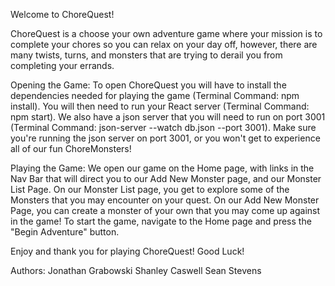 Welcome to ChoreQuest!

ChoreQuest is a choose your own adventure game where your mission is to complete your chores so you can relax on your day off, however, there are many twists, turns, and monsters that are trying to derail you from completing your errands.

Opening the Game: To open ChoreQuest you will have to install the dependencies needed for playing the game (Terminal Command: npm install). You will then need to run your React server (Terminal Command: npm start). We also have a json server that you will need to run on port 3001 (Terminal Command: json-server --watch db.json --port 3001). Make sure you're running the json server on port 3001, or you won't get to experience all of our fun ChoreMonsters!

Playing the Game: We open our game on the Home page, with links in the Nav Bar that will direct you to our Add New Monster page, and our Monster List Page. On our Monster List page, you get to explore some of the Monsters that you may encounter on your quest. On our Add New Monster Page, you can create a monster of your own that you may come up against in the game! To start the game, navigate to the Home page and press the "Begin Adventure" button.

Enjoy and thank you for playing ChoreQuest! Good Luck!

Authors: 
Jonathan Grabowski
Shanley Caswell
Sean Stevens
